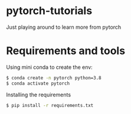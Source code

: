# pytorch-tutorials
Just playing around to learn more from pytorch

# Requirements and tools 
Using mini conda to create the env: 
```sh
$ conda create -n pytorch python=3.8
$ conda activate pytorch 
```
Installing the requirements
```sh
$ pip install -r requirements.txt
```